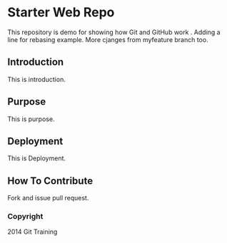 # Starter Web Repo

This repository is demo for showing how Git and GitHub work . Adding a line for rebasing example.
More cjanges from myfeature branch too.

## Introduction

This is introduction.

## Purpose

This is purpose.

## Deployment
This is Deployment.

## How To Contribute

Fork and issue pull request.

### Copyright

2014 Git Training
